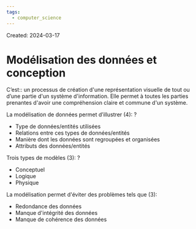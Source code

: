 ```yaml
---
tags:
  - computer_science
---
```

Created: 2024-03-17

# Modélisation des données et conception

C’est:: un processus de création d'une représentation visuelle de tout ou d’une partie d'un système d'information. Elle permet à toutes les parties prenantes d'avoir une compréhension claire et commune d'un système.
<!--SR:!2024-04-23,22,250-->

La modélisation de données permet d’illustrer (4):
?
- Type de données/entités utilisées
- Relations entre ces types de données/entités
- Manière dont les données sont regroupées et organisées
- Attributs des données/entités
<!--SR:!2024-04-21,21,250-->

Trois types de modèles (3):
?
- Conceptuel
- Logique
- Physique
<!--SR:!2024-04-25,24,270-->

La modélisation permet d'éviter des problèmes tels que (3):
- Redondance des données
- Manque d'intégrité des données
- Manque de cohérence des données